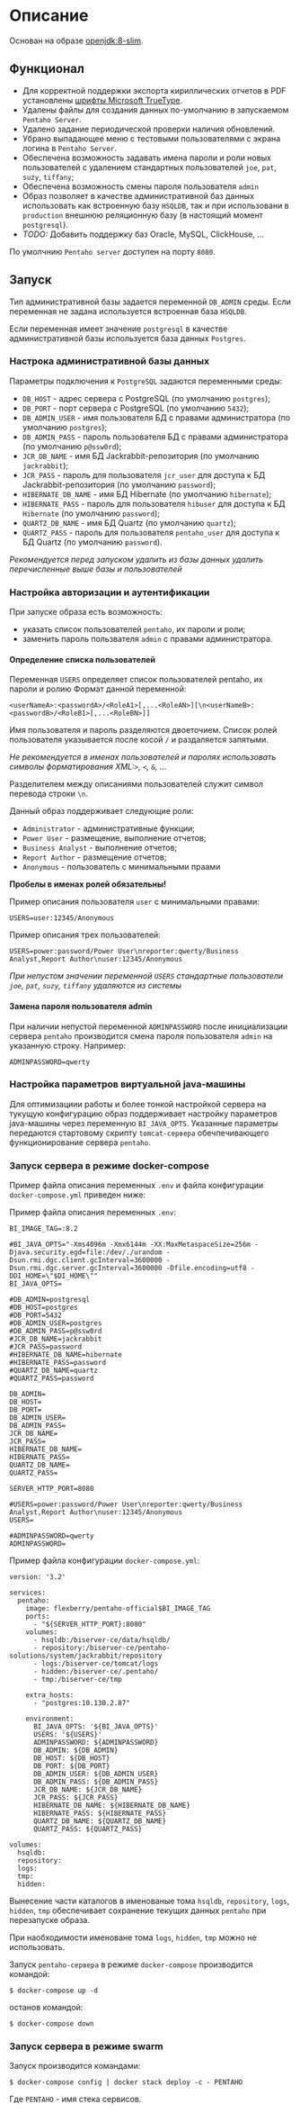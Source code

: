 # Описание
Основан на образе [openjdk:8-slim](https://hub.docker.com/_/openjdk).

## Функционал

- Для корректной поддержки экспорта кириллических отчетов в PDF установлены [шрифты Microsoft TrueType](https://packages.debian.org/ru/sid/ttf-mscorefonts-installer).
- Удалены файлы для создания данных по-умолчанию в запускаемом `Pentaho Server`.
- Удалено задание периодической проверки наличия обновлений.
- Убрано выпадающее меню с тестовыми пользователями с экрана логина в `Pentaho Server`.
- Обеспечена возможность задавать имена пароли и роли новых пользователей с удалением стандартных пользователей `joe`, `pat`, `suzy`, `tiffany`;
- Обеспечена возможность смены пароля пользователя `admin`
- Образ позволяет в качестве административной баз данных использовать как встроенную базу `HSQLDB`, так и при использовани в `production` внешнюю реляционную базу (в настоящий момент `postgresql`).
- *TODO:* Добавить поддержку баз Oracle, MySQL, ClickHouse, ...

По умолчнию `Pentaho server` доступен на порту `8080`.

## Запуск

Тип административной базы задается переменной `DB_ADMIN` среды.
Если переменная не задана используется встроенная база `HSQLDB`.

Если переменная имеет значение `postgresql` в качестве административной базы используется база данных `Postgres`.

### Настрока административной базы данных

Параметры подключения к `PostgreSQL` задаются переменными среды:
- `DB_HOST` - адрес сервера с PostgreSQL (по умолчанию `postgres`);
- `DB_PORT` - порт сервера с PostgreSQL (по умолчанию `5432`);
- `DB_ADMIN_USER` - имя пользователя БД с правами администратора (по умолчанию `postgres`);
- `DB_ADMIN_PASS` - пароль пользователя БД с правами администратора (по умолчанию `p@ssw0rd`);
- `JCR_DB_NAME` - имя БД Jackrabbit-репозитория (по умолчанию `jackrabbit`);
- `JCR_PASS` - пароль для пользователя `jcr_user` для доступа к БД Jackrabbit-репозитория (по умолчанию `password`);
- `HIBERNATE_DB_NAME` - имя БД Hibernate (по умолчанию `hibernate`);
- `HIBERNATE_PASS` - пароль для пользователя `hibuser` для доступа к БД `Hibernate` (по умолчанию `password`);
- `QUARTZ_DB_NAME` - имя БД Quartz (по умолчанию `quartz`);
- `QUARTZ_PASS` - пароль для пользователя `pentaho_user` для доступа к БД Quartz (по умолчанию `password`).

*Рекомендуется перед запуском удалить из базы данных удалить перечисленные выше базы и пользователей*

### Настройка авторизации и аутентификации

При запуске образа есть возможность:
- указать список пользователей `pentaho`, их пароли и роли;
- заменить пароль пользвателя `admin` с правами администратора.

#### Определение списка пользователей

Переменная `USERS` определяет список пользователей pentaho, их пароли и ролию
Формат данной переменной:
```
<userNameA>:<passwordA>/<RoleA1>[,...<RoleAN>][\n<userNameB>:<passwordB>/<RoleB1>[,...<RoleBN>]]
```
Имя пользователя и пароль разделяются двоеточием. Список ролей пользователя указывается после косой `/` и раздаляется запятыми.

*Не рекомендуется в именах пользователей и паролях использовать символы форматирования XML:`>`, `<`, `&`, ...*

Разделителем между описаниями пользователей служит символ перевода строки `\n`.

Данный образ поддерживает следующие роли:
- `Administrator` - административные функции;
- `Power User` - размещение, выполнение отчетов;
- `Business Analyst` - выполнение отчетов;
- `Report Author` - размещение отчетов;
- `Anonymous` - пользователь с минимальными праами

**Пробелы в именах ролей обязательны!**

Пример описания пользователя `user` с минимальными правами:
```
USERS=user:12345/Anonymous
```
Пример описания трех пользователей:
```
USERS=power:password/Power User\nreporter:qwerty/Business Analyst,Report Author\nuser:12345/Anonymous
```

*При непустом значении переменной `USERS` стандартные пользователи `joe`, `pat`, `suzy`, `tiffany` удаляются из системы* 

#### Замена пароля пользователя admin

При наличии непустой переменной `ADMINPASSWORD` после инициализации сервера `pentaho` производится смена пароля пользователя `admin` на указанную строку.
Например:
```
ADMINPASSWORD=qwerty
```

### Настройка параметров виртуальной java-машины

Для оптимизациии работы и более тонкой настройкой сервера на тукущую конфигурацию образ поддерживает 
настройку параметров java-машины через переменную `BI_JAVA_OPTS`. Указанные параметры передаются стартовому скрипту `tomcat-сервера` обечпечивающего функционирование сервера `pentaho`.

### Запуск сервера в режиме docker-compose

Пример файла описания переменных `.env` и файла конфигурации `docker-compose.yml` приведен ниже:

Пример файла описания переменных `.env`:
```
BI_IMAGE_TAG=:8.2

#BI_JAVA_OPTS="-Xms4096m -Xmx6144m -XX:MaxMetaspaceSize=256m -Djava.security.egd=file:/dev/./urandom -Dsun.rmi.dgc.client.gcInterval=3600000 -Dsun.rmi.dgc.server.gcInterval=3600000 -Dfile.encoding=utf8 -DDI_HOME=\"$DI_HOME\""
BI_JAVA_OPTS=

#DB_ADMIN=postgresql
#DB_HOST=postgres
#DB_PORT=5432
#DB_ADMIN_USER=postgres
#DB_ADMIN_PASS=p@ssw0rd
#JCR_DB_NAME=jackrabbit
#JCR_PASS=password
#HIBERNATE_DB_NAME=hibernate
#HIBERNATE_PASS=password
#QUARTZ_DB_NAME=quartz
#QUARTZ_PASS=password

DB_ADMIN=
DB_HOST=
DB_PORT=
DB_ADMIN_USER=
DB_ADMIN_PASS=
JCR_DB_NAME=
JCR_PASS=
HIBERNATE_DB_NAME=
HIBERNATE_PASS=
QUARTZ_DB_NAME=
QUARTZ_PASS=

SERVER_HTTP_PORT=8080

#USERS=power:password/Power User\nreporter:qwerty/Business Analyst,Report Author\nuser:12345/Anonymous
USERS=

#ADMINPASSWORD=qwerty
ADMINPASSWORD=
```

Пример файла конфигурации `docker-compose.yml`:
```
version: '3.2'

services:
  pentaho:
    image: flexberry/pentaho-official$BI_IMAGE_TAG
    ports:
      - "${SERVER_HTTP_PORT}:8080"
    volumes:
      - hsqldb:/biserver-ce/data/hsqldb/
      - repository:/biserver-ce/pentaho-solutions/system/jackrabbit/repository
      - logs:/biserver-ce/tomcat/logs
      - hidden:/biserver-ce/.pentaho/
      - tmp:/biserver-ce/tmp

    extra_hosts:
      - "postgres:10.130.2.87"

    environment:
      BI_JAVA_OPTS: '${BI_JAVA_OPTS}'
      USERS: '${USERS}'
      ADMINPASSWORD: ${ADMINPASSWORD}
      DB_ADMIN: ${DB_ADMIN}
      DB_HOST: ${DB_HOST}
      DB_PORT: ${DB_PORT}
      DB_ADMIN_USER: ${DB_ADMIN_USER}
      DB_ADMIN_PASS: ${DB_ADMIN_PASS}
      JCR_DB_NAME: ${JCR_DB_NAME}
      JCR_PASS: ${JCR_PASS}
      HIBERNATE_DB_NAME: ${HIBERNATE_DB_NAME}
      HIBERNATE_PASS: ${HIBERNATE_PASS}
      QUARTZ_DB_NAME: ${QUARTZ_DB_NAME}
      QUARTZ_PASS: ${QUARTZ_PASS}

volumes:
  hsqldb:
  repository:
  logs:
  tmp:
  hidden:
```
Вынесение части каталогов в именованые тома `hsqldb`, `repository`, `logs`, `hidden`, `tmp` обеспечивает сохранение текущих данных `pentaho` при перезапуске образа. 

При наобходимости именоване тома `logs`, `hidden`, `tmp` можно не использовать. 

Запуск `pentaho-сервера` в режиме `docker-compose` производится командой:
```
$ docker-compose up -d
```

останов командой:
```
$ docker-compose down
```

### Запуск сервера в режиме swarm

Запуск производится командами:
```
$ docker-compose config | docker stack deploy -c - PENTAHO
```

Где `PENTAHO` - имя стека сервисов.


